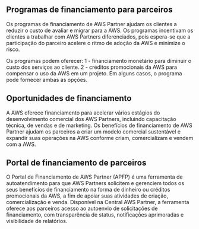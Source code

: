 ## Programas de financiamento para parceiros

Os programas de financiamento de AWS Partner ajudam os clientes a reduzir o custo de avaliar e migrar para a AWS. Os programas incentivam os clientes a trabalhar com AWS Partners diferenciados, pois espera-se que a participação do parceiro acelere o ritmo de adoção da AWS e minimize o risco. 

Os programas podem oferecer: 
1 - financiamento monetário para diminuir o custo dos serviços ao cliente. 
2 - créditos promocionais da AWS para compensar o uso da AWS em um projeto. Em alguns casos, o programa pode fornecer ambas as opções.

## Oportunidades de financiamento

A AWS oferece financiamento para acelerar vários estágios do desenvolvimento comercial dos AWS Partners, incluindo capacitação técnica, de vendas e de marketing. Os benefícios de financiamento de AWS Partner ajudam os parceiros a criar um modelo comercial sustentável e expandir suas operações na AWS conforme criam, comercializam e vendem com a AWS.

## Portal de financiamento de parceiros

O Portal de Financiamento de AWS Partner (APFP) é uma ferramenta de autoatendimento para que AWS Partners solicitem e gerenciem todos os seus benefícios de financiamento na forma de dinheiro ou créditos promocionais da AWS, a fim de apoiar suas atividades de criação, comercialização e venda. 
Disponível na Central AWS Partner, a ferramenta oferece aos parceiros acesso ao autoenvio de solicitações de financiamento, com transparência de status, notificações aprimoradas e visibilidade de relatórios.  